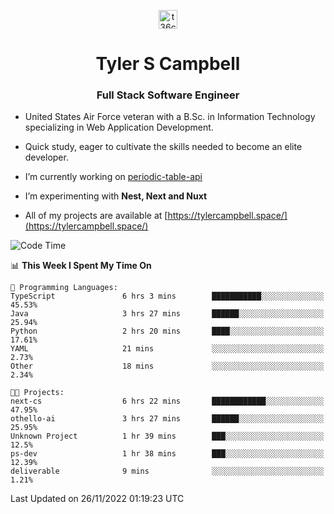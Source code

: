 <p align="center">
<a href="https://www.linkedin.com/in/t36campbell" target="blank"><img align="center" src="https://ik.imagekit.io/t36campbell/Portfolio/linkedin.png.original_m8bbGgPh6.png" alt="t36campbell" height="30" width="30" /></a>
</p>
<h1 align="center">Tyler S Campbell</h1>
<h3 align="center">Full Stack Software Engineer</h3>

* United States Air Force veteran with a B.Sc. in Information Technology specializing in Web Application Development. 

* Quick study, eager to cultivate the skills needed to become an elite developer.

* I’m currently working on [periodic-table-api](https://github.com/t36campbell/periodic-table-api)

* I’m experimenting with **Nest, Next and Nuxt**

* All of my projects are available at [https://tylercampbell.space/](https://tylercampbell.space/)

<!--START_SECTION:waka-->
![Code Time](http://img.shields.io/badge/Code%20Time-2%2C010%20hrs%2026%20mins-blue)

📊 **This Week I Spent My Time On** 

```text
💬 Programming Languages: 
TypeScript               6 hrs 3 mins        ███████████░░░░░░░░░░░░░░   45.53% 
Java                     3 hrs 27 mins       ██████░░░░░░░░░░░░░░░░░░░   25.94% 
Python                   2 hrs 20 mins       ████░░░░░░░░░░░░░░░░░░░░░   17.61% 
YAML                     21 mins             ░░░░░░░░░░░░░░░░░░░░░░░░░   2.73% 
Other                    18 mins             ░░░░░░░░░░░░░░░░░░░░░░░░░   2.34%

🐱‍💻 Projects: 
next-cs                  6 hrs 22 mins       ████████████░░░░░░░░░░░░░   47.95% 
othello-ai               3 hrs 27 mins       ██████░░░░░░░░░░░░░░░░░░░   25.95% 
Unknown Project          1 hr 39 mins        ███░░░░░░░░░░░░░░░░░░░░░░   12.5% 
ps-dev                   1 hr 38 mins        ███░░░░░░░░░░░░░░░░░░░░░░   12.39% 
deliverable              9 mins              ░░░░░░░░░░░░░░░░░░░░░░░░░   1.21%

```


 Last Updated on 26/11/2022 01:19:23 UTC
<!--END_SECTION:waka-->
